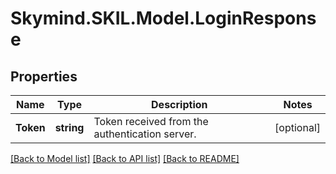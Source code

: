 # Skymind.SKIL.Model.LoginResponse
## Properties

Name | Type | Description | Notes
------------ | ------------- | ------------- | -------------
**Token** | **string** | Token received from the authentication server. | [optional] 

[[Back to Model list]](../README.md#documentation-for-models) [[Back to API list]](../README.md#documentation-for-api-endpoints) [[Back to README]](../README.md)

